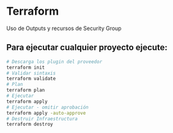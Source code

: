 # Terraform
Uso de Outputs y recursos de Security Group

## Para ejecutar cualquier proyecto ejecute:
```bash
# Descarga los plugin del proveedor
terraform init
# Validar sintaxis
terraform validate
# Plan
terraform plan
# Ejecutar
terraform apply
# Ejecutar - omitir aprobación
terraform apply -auto-approve
# Destruir Infraestructura
terraform destroy
```